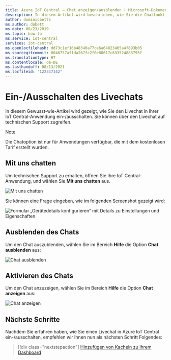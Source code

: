 ```yaml
---
title: Azure IoT Central – Chat anzeigen/ausblenden | Microsoft-Dokumentation
description: In diesem Artikel wird beschrieben, wie Sie die Chatfunktion in Ihrer IoT Central-Anwendung ein- und ausblenden. Sie können über den Livechat auf technischen Support zugreifen.
author: dominicbetts
ms.author: dobett
ms.date: 08/23/2019
ms.topic: how-to
ms.service: iot-central
services: iot-central
ms.openlocfilehash: dd73c1ef16b48340a77ce6a64823465a4f893b05
ms.sourcegitcommit: 0046757af1da267fc2f0e88617c633524883795f
ms.translationtype: HT
ms.contentlocale: de-DE
ms.lasthandoff: 08/13/2021
ms.locfileid: "122347142"
---
```

# <a name="toggle-live-chat"></a>Ein-/Ausschalten des Livechats

In diesem Gewusst-wie-Artikel wird gezeigt, wie Sie den Livechat in Ihrer IoT Central-Anwendung ein-/ausschalten. Sie können über den Livechat auf technischen Support zugreifen.

> [!NOTE]
> Die Chatoption ist nur für Anwendungen verfügbar, die mit dem kostenlosen Tarif erstellt wurden.

## <a name="chat-with-us"></a>Mit uns chatten

Um technischen Support zu erhalten, öffnen Sie Ihre IoT Central-Anwendung, und wählen Sie **Mit uns chatten** aus.

![Mit uns chatten](media/howto-show-hide-chat/chat-with-us.png)

Sie können eine Frage eingeben, wie im folgenden Screenshot gezeigt wird:

![Formular „Gerätedetails konfigurieren“ mit Details zu Einstellungen und Eigenschaften](media/howto-show-hide-chat/sample-chat.png)

## <a name="hide-chat"></a>Ausblenden des Chats

Um den Chat auszublenden, wählen Sie im Bereich **Hilfe** die Option **Chat ausblenden** aus:

 ![Chat ausblenden](media/howto-show-hide-chat/hide-chat.png)

## <a name="enable-chat"></a>Aktivieren des Chats

Um den Chat anzuzeigen, wählen Sie im Bereich **Hilfe** die Option **Chat anzeigen** aus:

 ![Chat anzeigen](media/howto-show-hide-chat/show-chat.png)

## <a name="next-steps"></a>Nächste Schritte

Nachdem Sie erfahren haben, wie Sie einen Livechat in Azure IoT Central ein-/ausschalten, empfehlen wir Ihnen nun als nächsten Schritt Folgendes:

> [!div class="nextstepaction"]
> [Hinzufügen von Kacheln zu Ihrem Dashboard](howto-manage-dashboards.md)
